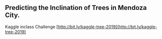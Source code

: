 ## Predicting the Inclination of Trees in Mendoza City.
Kaggle inclass Challenge
[http://bit.ly/kaggle-tree-2019](http://bit.ly/kaggle-tree-2019)
